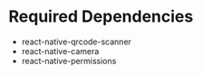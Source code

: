 # Required Dependencies
- react-native-qrcode-scanner
- react-native-camera
- react-native-permissions
